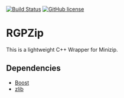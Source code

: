 [![Build Status](https://travis-ci.org/Manromen/RGPZip.svg?branch=master)](https://travis-ci.org/Manromen/RGPZip)
[![GitHub license](https://img.shields.io/badge/license-MIT-blue.svg)](https://raw.githubusercontent.com/Manromen/RGPZip/master/LICENSE)

# RGPZip

This is a lightweight C++ Wrapper for Minizip.

## Dependencies

* [Boost](https://www.boost.org/)
* [zlib](https://github.com/madler/zlib)
